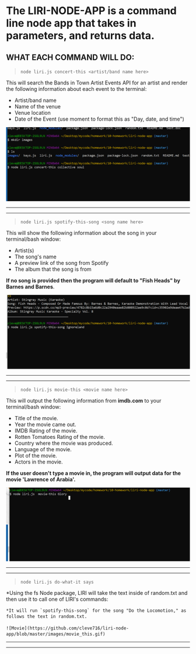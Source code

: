 # The LIRI-NODE-APP is a command line node app that takes in parameters, and returns data.

## WHAT EACH COMMAND WILL DO:


> `node liri.js concert-this <artist/band name here> `

This will search the Bands in Town Artist Events API for an artist and render the following information about each event to the terminal:

- Artist/band name
- Name of the venue
- Venue location
- Date of the Event (use moment to format this as "Day, date, and time")

![Concert](https://github.com/cleve716/liri-node-app/blob/master/images/concert_this.gif)

---
---
> `node liri.js spotify-this-song <song name here>`

This will show the following information about the song in your terminal/bash window:

- Artist(s)
- The song's name
- A preview link of the song from Spotify
- The album that the song is from

 **If no song is provided then the program will default to "Fish Heads" by Barnes and Barnes**.

![Song](https://github.com/cleve716/liri-node-app/blob/master/images/spotify_this.gif)



---
---

> `node liri.js movie-this <movie name here>`

This will output the following information from **imdb.com** to your terminal/bash window:

   * Title of the movie.
   * Year the movie came out.
   * IMDB Rating of the movie.
   * Rotten Tomatoes Rating of the movie.
   * Country where the movie was produced.
   * Language of the movie.
   * Plot of the movie.
   * Actors in the movie.

**If the user doesn't type a movie in, the program will output data for the movie 'Lawrence of Arabia'.**

![Movie](https://github.com/cleve716/liri-node-app/blob/master/images/movie_this.gif)

---
---

> `node liri.js do-what-it says`

*Using the fs Node package, LIRI will take the text inside of random.txt and then use it to call one of LIRI's commands:

    *It will run `spotify-this-song` for the song "Do the Locomotion," as follows the text in random.txt.

    ![Movie](https://github.com/cleve716/liri-node-app/blob/master/images/movie_this.gif)
---
---



